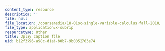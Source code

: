 ```yaml
---
content_type: resource
description: ''
file: null
file_location: /coursemedia/18-01sc-single-variable-calculus-fall-2010/b12f3596a98cd1a6b0b79b0852763e74_BSAA0akmPEU.srt
file_type: application/x-subrip
resourcetype: Other
title: 3play caption file
uid: b12f3596-a98c-d1a6-b0b7-9b0852763e74
---
```

